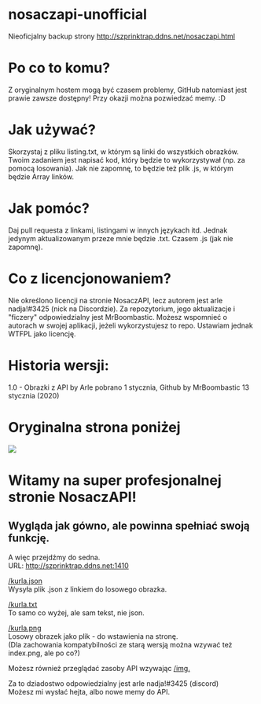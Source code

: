 # nosaczapi-unofficial
Nieoficjalny backup strony http://szprinktrap.ddns.net/nosaczapi.html

# Po co to komu?
Z oryginalnym hostem mogą być czasem problemy, GitHub natomiast jest prawie zawsze dostępny! Przy okazji można pozwiedzać memy. :D

# Jak używać?
Skorzystaj z pliku listing.txt, w którym są linki do wszystkich obrazków. Twoim zadaniem jest napisać kod, który będzie to wykorzystywał (np. za pomocą losowania). Jak nie zapomnę, to będzie też plik .js, w którym będzie Array linków.

# Jak pomóc?
Daj pull requesta z linkami, listingami w innych językach itd. Jednak jedynym aktualizowanym przeze mnie będzie .txt. Czasem .js (jak nie zapomnę).

# Co z licencjonowaniem?
Nie określono licencji na stronie NosaczAPI, lecz autorem jest arle nadja!#3425 (nick na Discordzie). Za repozytorium, jego aktualizacje i "ficzery" odpowiedzialny jest MrBoombastic. Możesz wspomnieć o autorach w swojej aplikacji, jeżeli wykorzystujesz to repo. Ustawiam jednak WTFPL jako licencję.

# Historia wersji:
1.0 - Obrazki z API by Arle pobrano 1 stycznia, Github by MrBoombastic 13 stycznia (2020)
# Oryginalna strona poniżej

<img src="http://szprinktrap.ddns.net/nosaczapi_logo.png">
<h1>Witamy na super profesjonalnej stronie NosaczAPI!</h1>
<h2>Wygląda jak gówno, ale powinna spełniać swoją funkcję.</h2>
	
<p>A więc przejdźmy do sedna.<br />
URL: <a href="http://szprinktrap.ddns.net:1410">http://szprinktrap.ddns.net:1410</a></p>
	
<p><a href ="http://szprinktrap.ddns.net:1410/kurla.json">/kurla.json</a><br />
Wysyła plik .json z linkiem do losowego obrazka.</p>

<p><a href ="http://szprinktrap.ddns.net:1410/kurla.txt">/kurla.txt</a><br />
To samo co wyżej, ale sam tekst, nie json.</b>
	
<p><a href ="http://szprinktrap.ddns.net:1410/kurla.png">/kurla.png</a><br />
Losowy obrazek jako plik - do wstawienia na stronę.<br />
(Dla zachowania kompatybilności ze starą wersją można wzywać też index.png, ale po co?)</p>
	
<p>Możesz również przeglądać zasoby API wzywając <a href ="http://szprinktrap.ddns.net:1410/img">/img.</a></p>
	
<p>Za to dziadostwo odpowiedzialny jest arle nadja!#3425 (discord) <br />
Możesz mi wysłać hejta, albo nowe memy do API.</p>
